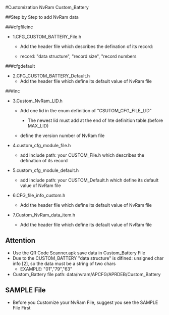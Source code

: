 #Customization NvRam
    Custom_Battery

##Step by Step to add NvRam data

###cfgfileinc
* 1.CFG_CUSTOM_BATTERY_File.h
    *  Add the header file which describes the defination of its record:
      
    *  record: "data structure", "record size", "record numbers

###cfgdefault
* 2.CFG_CUSTOM_BATTERY_Default.h
    *  Add the header file which define its default value of NvRam file

###inc
* 3.Custom_NvRam_LID.h
    *  Add one lid in the enum definition of "CSUTOM_CFG_FILE_LID" 
      
         * The newest lid must add at the end of hte definition table.(before MAX_LID)

    *  define the version number of NvRam file
      
* 4.custom_cfg_module_file.h
    *  add include path: your CUSTOM_File.h which describes the defination of its record 
      
* 5.custom_cfg_module_default.h
    *  add include path: your CUSTOM_Default.h which define its default value of NvRam file 
      
* 6.CFG_file_info_custom.h
    *  Add the header file which define its default value of NvRam file
    
* 7.Custom_NvRam_data_item.h
    *  Add the header file which define its default value of NvRam file
    
    
## Attention
*  Use the QR Code Scanner.apk save data in Custom_Battery File
*  Due to the CUSTOM_BATTERY "data structure" is difined: unsigned char info [2], so the data must be a string of two chars
    *  EXAMPLE: "01","79","63"
*  Custom_Battery file path: data/nvram/APCFG/APRDEB/Custom_Battery

## SAMPLE File
*  Before you Customize your NvRam File, suggest you see the SAMPLE File First





